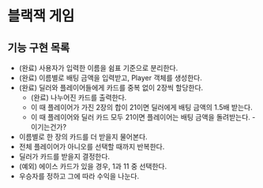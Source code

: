 # 블랙잭 게임
## 기능 구현 목록

*  (완료) 사용자가 입력한 이름을 쉼표 기준으로 분리한다.
*  (완료) 이름별로 배팅 금액을 입력받고, Player 객체를 생성한다.
*  (완료) 딜러와 플레이어들에게 카드를 중복 없이 2장씩 할당한다.
    * (완료) 나누어진 카드를 출력한다.
    * 이 때 플레이어가 가진 2장의 합이 21이면 딜러에게 배팅 금액의 1.5배 받는다.
    * 이 때 플레이어와 딜러 카드 모두 21이면 플레이어는 배팅 금액을 돌려받는다. -이기는건가?
*  이름별로 한 장의 카드를 더 받을지 물어본다.
*  전체 플레이어가 아니오를 선택할 때까지 반복한다.
*  딜러가 카드를 받을지 결정한다.
*  (예외) 에이스 카드가 있을 경우, 1과 11 중 선택한다.
*  우승자를 정하고 그에 따라 수익을 나눈다.